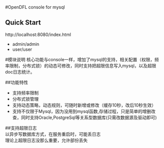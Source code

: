 #OpenDFL console for mysql

## Quick Start
http://localhost:8080/index.html  
* admin/admin  
* user/user

#模块说明
核心功能与console一样，增加了mysql的支持，相关配置（权限，频率限制，分布式锁）的动态可修改，同时支持把超限信息写入mysql，以及超限doc日志统计。

##功能特性
* 支持频率限制
* 分布式锁管理  
* 支持动态策略，动态规则，可随时新增或修改（缓存10秒，改后10秒生效）  
* 支持不仅限于Mysql，因为没用到mysql函数,存储过程，只是简单的增删改查，同时支持Oracle,PostgreSql等关系型数据库(只需改数据源及驱动即可)

##支持超限日志  
以异步写数据库方式，在服务重启时，可能丢日志  
理论上超限日志没那么重要，允许部份丢失